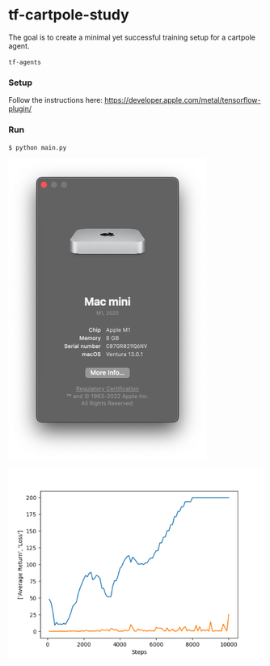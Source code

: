 # tf-cartpole-study

The goal is to create a minimal yet successful training setup for a cartpole agent.

`tf-agents`

### Setup

Follow the instructions here: https://developer.apple.com/metal/tensorflow-plugin/

### Run

```shell
$ python main.py
```

![Platform](/platform.png?raw=true "Platform")

![Metrics](/metrics.png?raw=true "Metrics")
